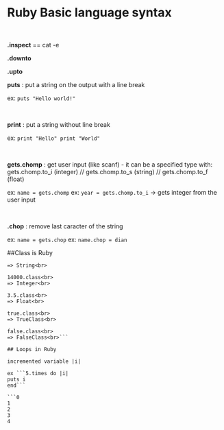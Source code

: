 # Ruby Basic language syntax

<br>

**.inspect** == cat -e

**.downto**

**.upto**


**puts** : put a string on the output with a line break

ex: ```puts "Hello world!"```

<br>

**print** : put a string without line break

ex: ```print "Hello"
print "World"```

<br>

**gets.chomp** : get user input (like scanf) - it can be a specified type with:
gets.chomp.to_i (integer) // gets.chomp.to_s (string) // gets.chomp.to_f (float)

ex: ```name = gets.chomp```
ex: ```year = gets.chomp.to_i``` -> gets integer from the user input

<br>

**.chop** : remove last caracter of the string

ex: ```name = gets.chop```
ex: ```name.chop = dian```
<br>

##Class is Ruby

```"Hello".class<br>
=> String<br>

14000.class<br>
=> Integer<br>

3.5.class<br>
=> Float<br>

true.class<br>
=> TrueClass<br>

false.class<br>
=> FalseClass<br>```

## Loops in Ruby

incremented variable |i|

ex ```5.times do |i|
puts i  
end```

```0
1
2
3
4
